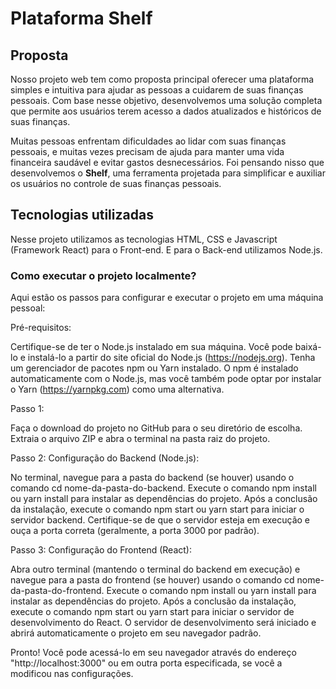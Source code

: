 # Plataforma Shelf

<h2>Proposta</h2>

Nosso projeto web tem como proposta principal oferecer uma plataforma simples e intuitiva para ajudar as pessoas a cuidarem de suas finanças pessoais. Com base nesse objetivo, desenvolvemos uma solução completa que permite aos usuários terem acesso a dados atualizados e históricos de suas finanças.

Muitas pessoas enfrentam dificuldades ao lidar com suas finanças pessoais, e muitas vezes precisam de ajuda para manter uma vida financeira saudável e evitar gastos desnecessários. Foi pensando nisso que desenvolvemos o <b>Shelf</b>, uma ferramenta projetada para simplificar e auxiliar os usuários no controle de suas finanças pessoais.

<h2>Tecnologias utilizadas</h2>

Nesse projeto utilizamos as tecnologias HTML, CSS e Javascript (Framework React) para o Front-end. E para o Back-end utilizamos Node.js.

<h3>Como executar o projeto localmente?</h3>
Aqui estão os passos para configurar e executar o projeto em uma máquina pessoal:

Pré-requisitos:

Certifique-se de ter o Node.js instalado em sua máquina. Você pode baixá-lo e instalá-lo a partir do site oficial do Node.js (https://nodejs.org).
Tenha um gerenciador de pacotes npm ou Yarn instalado. O npm é instalado automaticamente com o Node.js, mas você também pode optar por instalar o Yarn (https://yarnpkg.com) como uma alternativa.

Passo 1:

Faça o download do projeto no GitHub para o seu diretório de escolha.
Extraia o arquivo ZIP e abra o terminal na pasta raiz do projeto.

Passo 2: Configuração do Backend (Node.js):

No terminal, navegue para a pasta do backend (se houver) usando o comando cd nome-da-pasta-do-backend.
Execute o comando npm install ou yarn install para instalar as dependências do projeto.
Após a conclusão da instalação, execute o comando npm start ou yarn start para iniciar o servidor backend.
Certifique-se de que o servidor esteja em execução e ouça a porta correta (geralmente, a porta 3000 por padrão).

Passo 3: Configuração do Frontend (React):

Abra outro terminal (mantendo o terminal do backend em execução) e navegue para a pasta do frontend (se houver) usando o comando cd nome-da-pasta-do-frontend.
Execute o comando npm install ou yarn install para instalar as dependências do projeto.
Após a conclusão da instalação, execute o comando npm start ou yarn start para iniciar o servidor de desenvolvimento do React.
O servidor de desenvolvimento será iniciado e abrirá automaticamente o projeto em seu navegador padrão.

Pronto! Você pode acessá-lo em seu navegador através do endereço "http://localhost:3000" ou em outra porta especificada, se você a modificou nas configurações.
